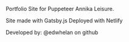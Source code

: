 Portfolio Site for Puppeteer Annika Leisure.


Site made with Gatsby.js 
Deployed with Netlify

Developed by: @edwhelan on github